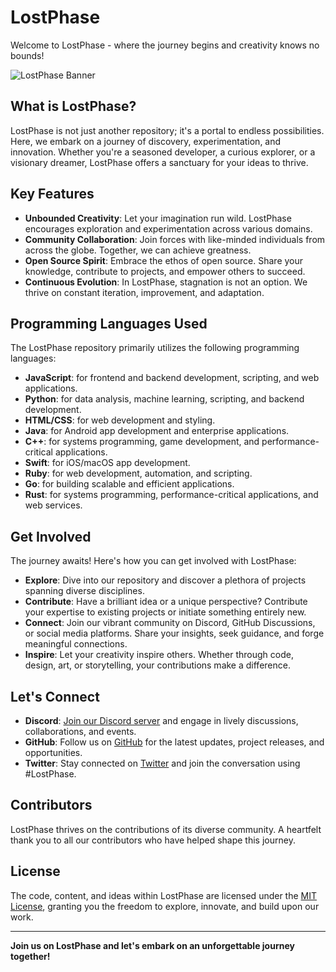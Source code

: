 # LostPhase

Welcome to LostPhase - where the journey begins and creativity knows no bounds!

![LostPhase Banner](https://via.placeholder.com/800x300)

## What is LostPhase?

LostPhase is not just another repository; it's a portal to endless possibilities. Here, we embark on a journey of discovery, experimentation, and innovation. Whether you're a seasoned developer, a curious explorer, or a visionary dreamer, LostPhase offers a sanctuary for your ideas to thrive.

## Key Features

- **Unbounded Creativity**: Let your imagination run wild. LostPhase encourages exploration and experimentation across various domains.
- **Community Collaboration**: Join forces with like-minded individuals from across the globe. Together, we can achieve greatness.
- **Open Source Spirit**: Embrace the ethos of open source. Share your knowledge, contribute to projects, and empower others to succeed.
- **Continuous Evolution**: In LostPhase, stagnation is not an option. We thrive on constant iteration, improvement, and adaptation.

## Programming Languages Used

The LostPhase repository primarily utilizes the following programming languages:

- **JavaScript**: for frontend and backend development, scripting, and web applications.
- **Python**: for data analysis, machine learning, scripting, and backend development.
- **HTML/CSS**: for web development and styling.
- **Java**: for Android app development and enterprise applications.
- **C++**: for systems programming, game development, and performance-critical applications.
- **Swift**: for iOS/macOS app development.
- **Ruby**: for web development, automation, and scripting.
- **Go**: for building scalable and efficient applications.
- **Rust**: for systems programming, performance-critical applications, and web services.

## Get Involved

The journey awaits! Here's how you can get involved with LostPhase:

- **Explore**: Dive into our repository and discover a plethora of projects spanning diverse disciplines.
- **Contribute**: Have a brilliant idea or a unique perspective? Contribute your expertise to existing projects or initiate something entirely new.
- **Connect**: Join our vibrant community on Discord, GitHub Discussions, or social media platforms. Share your insights, seek guidance, and forge meaningful connections.
- **Inspire**: Let your creativity inspire others. Whether through code, design, art, or storytelling, your contributions make a difference.

## Let's Connect

- **Discord**: [Join our Discord server](#) and engage in lively discussions, collaborations, and events.
- **GitHub**: Follow us on [GitHub](https://github.com/LostPhase) for the latest updates, project releases, and opportunities.
- **Twitter**: Stay connected on [Twitter](https://twitter.com/LostPhaseDev) and join the conversation using #LostPhase.

## Contributors

LostPhase thrives on the contributions of its diverse community. A heartfelt thank you to all our contributors who have helped shape this journey.

## License

The code, content, and ideas within LostPhase are licensed under the [MIT License](LICENSE), granting you the freedom to explore, innovate, and build upon our work.

---

**Join us on LostPhase and let's embark on an unforgettable journey together!**
